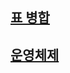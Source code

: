 
## [표 병합](https://github.com/jhy0285/Algorithm/blob/main/%ED%94%84%EB%A1%9C%EA%B7%B8%EB%9E%98%EB%A8%B8%EC%8A%A4/Level3/%ED%91%9C%20%EB%B3%91%ED%95%A9.md)


## [운영체제](https://github.com/jhy0285/Algorithm/blob/main/%ED%94%84%EB%A1%9C%EA%B7%B8%EB%9E%98%EB%A8%B8%EC%8A%A4/Level3/%EC%9A%B4%EC%98%81%EC%B2%B4%EC%A0%9C.md)

